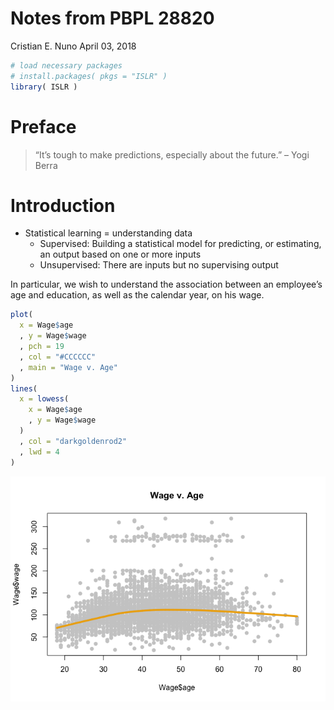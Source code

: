 Notes from PBPL 28820
================
Cristian E. Nuno
April 03, 2018

``` r
# load necessary packages
# install.packages( pkgs = "ISLR" )
library( ISLR )
```

Preface
=======

> “It’s tough to make predictions, especially about the future.” – Yogi Berra

Introduction
============

-   Statistical learning = understanding data
    -   Supervised: Building a statistical model for predicting, or estimating, an output based on one or more inputs
    -   Unsupervised: There are inputs but no supervising output

In particular, we wish to understand the association between an employee’s age and education, as well as the calendar year, on his wage.

``` r
plot(
  x = Wage$age
  , y = Wage$wage
  , pch = 19
  , col = "#CCCCCC"
  , main = "Wage v. Age"
)
lines( 
  x = lowess(
    x = Wage$age
    , y = Wage$wage
  )
  , col = "darkgoldenrod2"
  , lwd = 4
)
```

![](notes_files/figure-markdown_github/Correlation%20Plots-1.png)
